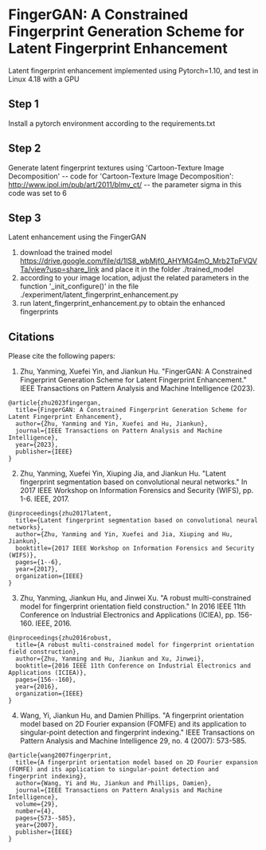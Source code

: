 # FingerGAN: A Constrained Fingerprint Generation Scheme for Latent Fingerprint Enhancement

Latent fingerprint enhancement implemented using Pytorch=1.10, and test in Linux 4.18 with a GPU

## Step 1
Install a pytorch environment according to the requirements.txt

## Step 2
Generate latent fingerprint textures using 'Cartoon-Texture Image Decomposition'
	-- code for 'Cartoon-Texture Image Decomposition': http://www.ipol.im/pub/art/2011/blmv_ct/
	-- the parameter sigma in this code was set to 6
	
## Step 3 
Latent enhancement using the FingerGAN
1. download the trained model https://drive.google.com/file/d/1lS8_wbMjf0_AHYMG4mO_Mrb2TpFVQVTa/view?usp=share_link and place it in the folder ./trained_model 
2. according to your image location, adjust the related parameters in the function '_init_configure()' in the file ./experiment/latent_fingerprint_enhancement.py
3. run latent_fingerprint_enhancement.py to obtain the enhanced fingerprints
	

## Citations

Please cite the following papers:

1. Zhu, Yanming, Xuefei Yin, and Jiankun Hu. "FingerGAN: A Constrained Fingerprint Generation Scheme for Latent Fingerprint Enhancement." IEEE Transactions on Pattern Analysis and Machine Intelligence (2023).
```
@article{zhu2023fingergan,
  title={FingerGAN: A Constrained Fingerprint Generation Scheme for Latent Fingerprint Enhancement},
  author={Zhu, Yanming and Yin, Xuefei and Hu, Jiankun},
  journal={IEEE Transactions on Pattern Analysis and Machine Intelligence},
  year={2023},
  publisher={IEEE}
}
```
2. Zhu, Yanming, Xuefei Yin, Xiuping Jia, and Jiankun Hu. "Latent fingerprint segmentation based on convolutional neural networks." In 2017 IEEE Workshop on Information Forensics and Security (WIFS), pp. 1-6. IEEE, 2017.
```
@inproceedings{zhu2017latent,
  title={Latent fingerprint segmentation based on convolutional neural networks},
  author={Zhu, Yanming and Yin, Xuefei and Jia, Xiuping and Hu, Jiankun},
  booktitle={2017 IEEE Workshop on Information Forensics and Security (WIFS)},
  pages={1--6},
  year={2017},
  organization={IEEE}
}
```
3. Zhu, Yanming, Jiankun Hu, and Jinwei Xu. "A robust multi-constrained model for fingerprint orientation field construction." In 2016 IEEE 11th Conference on Industrial Electronics and Applications (ICIEA), pp. 156-160. IEEE, 2016.
```
@inproceedings{zhu2016robust,
  title={A robust multi-constrained model for fingerprint orientation field construction},
  author={Zhu, Yanming and Hu, Jiankun and Xu, Jinwei},
  booktitle={2016 IEEE 11th Conference on Industrial Electronics and Applications (ICIEA)},
  pages={156--160},
  year={2016},
  organization={IEEE}
}
```
4. Wang, Yi, Jiankun Hu, and Damien Phillips. "A fingerprint orientation model based on 2D Fourier expansion (FOMFE) and its application to singular-point detection and fingerprint indexing." IEEE Transactions on Pattern Analysis and Machine Intelligence 29, no. 4 (2007): 573-585.
```
@article{wang2007fingerprint,
  title={A fingerprint orientation model based on 2D Fourier expansion (FOMFE) and its application to singular-point detection and fingerprint indexing},
  author={Wang, Yi and Hu, Jiankun and Phillips, Damien},
  journal={IEEE Transactions on Pattern Analysis and Machine Intelligence},
  volume={29},
  number={4},
  pages={573--585},
  year={2007},
  publisher={IEEE}
}
```
